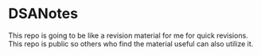 # DSANotes
This repo is going to be like a revision material for me for quick revisions. This repo is public so others who find the material useful can also utilize it.
